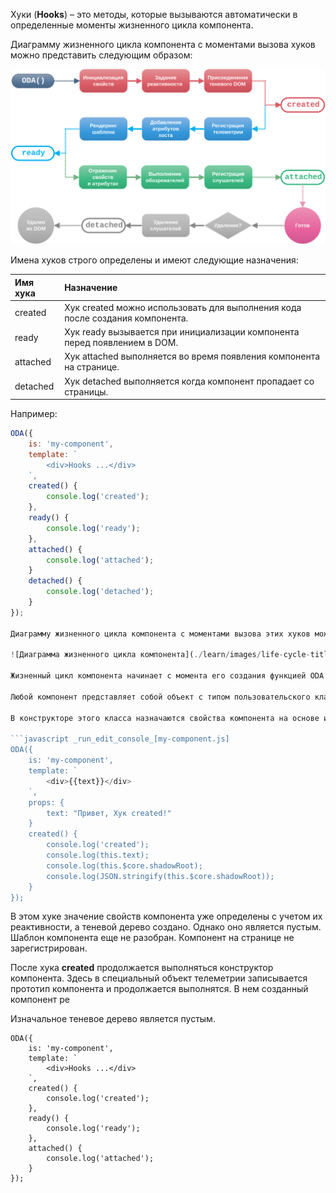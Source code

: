 Хуки (**Hooks**) – это методы, которые вызываются автоматически в определенные моменты жизненного цикла компонента.

Диаграмму жизненного цикла компонента с моментами вызова хуков можно представить следующим образом:

![Диаграмма жизненного цикла компонента](./learn/images/life-cycle-title.svg "Жизненный цикл компонента")

Имена хуков строго определены и имеют следующие назначения:

| Имя хука           | Назначение |
| :----------------  | :--------- |
| created           | Хук created можно использовать для выполнения кода после создания компонента. |
| ready            | Хук ready вызывается при инициализации компонента перед появлением в DOM. |
| attached              | Хук attached выполняется во время появления компонента на странице. |
| detached              | Хук detached выполняется когда компонент пропадает со страницы. |

Например:

```javascript _run_edit_console_[my-component.js]
ODA({
    is: 'my-component',
    template: `
        <div>Hooks ...</div>
    `,
    created() {
        console.log('created');
    },
    ready() {
        console.log('ready');
    },
    attached() {
        console.log('attached');
    }
    detached() {
        console.log('detached');
    }
});

Диаграмму жизненного цикла компонента с моментами вызова этих хуков можно представить следующим образом:

![Диаграмма жизненного цикла компонента](./learn/images/life-cycle-title.svg "Жизненный цикл компонента")

Жизненный цикл компонента начинает с момента его создания функцией ODA. Она создает новый компонент на основе его прототипа, указанного в списке ее параметров.

Любой компонент представляет собой объект с типом пользовательского класса **odaComponent**, который является наследником нативного класса языка JS **HTMLElement**. В результате этого он наследует все его [элементы](https://html.spec.whatwg.org/multipage/dom.html#htmlelement "interface HTMLElement").

В конструкторе этого класса назначаются свойства компонента на основе информации о них из раздела **props** его прототипа, осуществляется регистрация их реактивности с помощью метода **makeReactive** и создается теневое дерево методом **attachShadow**, который возвращает указатель на его корень в закрытом режиме. После этого вызывается хук **created**, если он предусмотрен в компоненте.

```javascript _run_edit_console_[my-component.js]
ODA({
    is: 'my-component',
    template: `
        <div>{{text}}</div>
    `,
    props: {
        text: "Привет, Хук created!"
    }
    created() {
        console.log('created');
        console.log(this.text);
        console.log(this.$core.shadowRoot);
        console.log(JSON.stringify(this.$core.shadowRoot));
    }
});
```

В этом хуке значение свойств компонента уже определены с учетом их реактивности, а теневой дерево создано. Однако оно является пустым. Шаблон компонента еще не разобран. Компонент на странице не зарегистрирован.

После хука **created** продолжается выполняться конструктор компонента. Здесь в специальный объект телеметрии записывается прототип компонента и продолжается выполнятся. В нем созданный компонент ре

Изначальное теневое дерево является пустым.

```javascript_run_edit_console_[my-component.js]
ODA({
    is: 'my-component',
    template: `
        <div>Hooks ...</div>
    `,
    created() {
    	console.log('created');
    },
    ready() {
    	console.log('ready');
    },
    attached() {
    	console.log('attached');
    }
});
```
</p>